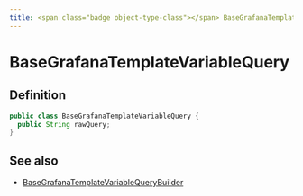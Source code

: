 ```yaml
---
title: <span class="badge object-type-class"></span> BaseGrafanaTemplateVariableQuery
---
```

# <span class="badge object-type-class"></span> BaseGrafanaTemplateVariableQuery

## Definition

```java
public class BaseGrafanaTemplateVariableQuery {
  public String rawQuery;
}
```
## See also

 * <span class="badge builder"></span> [BaseGrafanaTemplateVariableQueryBuilder](./builder-BaseGrafanaTemplateVariableQueryBuilder.md)
